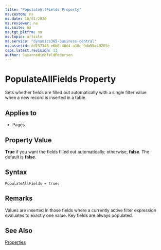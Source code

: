 ```yaml
---
title: "PopulateAllFields Property"
ms.custom: na
ms.date: 10/01/2020
ms.reviewer: na
ms.suite: na
ms.tgt_pltfrm: na
ms.topic: article
ms.service: "dynamics365-business-central"
ms.assetid: dd157345-e6b8-48d4-a38c-9da55a49289e
caps.latest.revision: 13
author: SusanneWindfeldPedersen
---
```


# PopulateAllFields Property

Sets whether fields are filled out automatically with a single filter value when a new record is inserted in a table.  
  
## Applies to  
  
- Pages  

## Property Value  
 **True** if you want the fields filled out automatically; otherwise, **false**. The default is **false**.  

## Syntax

```AL
PopulateAllFields = true;
``` 

## Remarks

Values are inserted in those fields where a currently active filter expression evaluates to exactly one value. Key fields are always populated.  
  
## See Also  

[Properties](devenv-properties.md)
